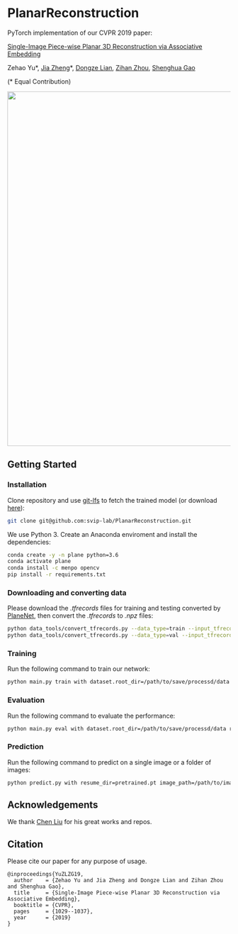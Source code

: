 # PlanarReconstruction

PyTorch implementation of our CVPR 2019 paper:

[Single-Image Piece-wise Planar 3D Reconstruction via Associative Embedding](https://arxiv.org/pdf/1902.09777.pdf)

Zehao Yu\*,
[Jia Zheng](https://bertjiazheng.github.io/)\*,
[Dongze Lian](https://svip-lab.github.io/team/liandz.html),
[Zihan Zhou](https://faculty.ist.psu.edu/zzhou/Home.html),
[Shenghua Gao](http://sist.shanghaitech.edu.cn/sist_en/2018/0820/c3846a31775/page.htm)

(\* Equal Contribution)

<img src="misc/pipeline.jpg" width="800">

## Getting Started

### Installation

Clone repository and use [git-lfs](https://git-lfs.github.com/) to fetch the trained model (or download [here](https://drive.google.com/file/d/1Aa1Jb0CGpiYXKHeTwpXAwcwu_yEqdkte/view?usp=sharing)):
```bash
git clone git@github.com:svip-lab/PlanarReconstruction.git
```

We use Python 3. Create an Anaconda enviroment and install the dependencies:
```bash
conda create -y -n plane python=3.6
conda activate plane
conda install -c menpo opencv
pip install -r requirements.txt
```

### Downloading and converting data
Please download the *.tfrecords* files for training and testing converted by [PlaneNet](https://github.com/art-programmer/PlaneNet), then convert the *.tfrecords* to *.npz* files:
```bash
python data_tools/convert_tfrecords.py --data_type=train --input_tfrecords_file=/path/to/planes_scannet_train.tfrecords --output_dir=/path/to/save/processd/data
python data_tools/convert_tfrecords.py --data_type=val --input_tfrecords_file=/path/to/planes_scannet_val.tfrecords --output_dir=/path/to/save/processd/data
```

### Training
Run the following command to train our network:
```bash
python main.py train with dataset.root_dir=/path/to/save/processd/data
```

### Evaluation
Run the following command to evaluate the performance:
```bash
python main.py eval with dataset.root_dir=/path/to/save/processd/data resume_dir=/path/to/pretrained.pt dataset.batch_size=1
```

### Prediction
Run the following command to predict on a single image or a folder of images:
```bash
python predict.py with resume_dir=pretrained.pt image_path=/path/to/image
```

## Acknowledgements
We thank [Chen Liu](http://art-programmer.github.io/index.html) for his great works and repos.

## Citation
Please cite our paper for any purpose of usage.
```
@inproceedings{YuZLZG19,
  author    = {Zehao Yu and Jia Zheng and Dongze Lian and Zihan Zhou and Shenghua Gao},
  title     = {Single-Image Piece-wise Planar 3D Reconstruction via Associative Embedding},
  booktitle = {CVPR},
  pages     = {1029--1037},
  year      = {2019}
}
```

